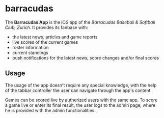 # barracudas

The **Barracudas App** is the iOS app of the _Barracudas Baseball & Softball Club, Zurich_. 
It provides its fanbase with:
* the latest news, articles and game reports
* live scores of the current games
* roster information
* current standings
* push notifications for the latest news, score changes and/or final scores


## Usage

The usage of the app doesn't require any special knowledge, with the help of the tabbar controller the user can navigate 
through the app's content. 

Games can be scored live by autherized users with the same app. To score a game live or enter its final result, the user logs 
to the admin page, where he is provided with the admin functionalities.

